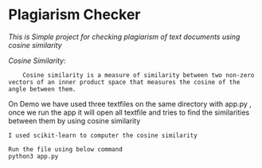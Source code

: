 # Plagiarism Checker

_This is Simple project for checking plagiarism of text documents using cosine similarity_

_Cosine Similarity_:
```
    Cosine similarity is a measure of similarity between two non-zero vectors of an inner product space that measures the cosine of the angle between them.
```

On Demo we have used three textfiles on the
same directory with app.py , once we run the app
it will open all textfile and tries to find the
similarities between them by using cosine similarity 

```
I used scikit-learn to computer the cosine similarity
```

```
Run the file using below command
python3 app.py
```

